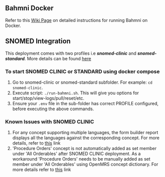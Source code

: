 ## Bahmni Docker

Refer to this [Wiki Page](https://bahmni.atlassian.net/wiki/spaces/BAH/pages/299630726/Running+Bahmni+on+Docker) on detailed instructions for running Bahmni on Docker.

## SNOMED Integration
This deployment comes with two profiles i.e **_snomed-clinic_** and **_snomed-standard_**. More details can be found [here](https://bahmni.atlassian.net/wiki/spaces/BAH/pages/3132686337/SNOMED+FHIR+Terminology+Server+Integration+with+Bahmni)

### To start SNOMED CLINIC or STANDARD using docker compose
1. Go to snomed-clinic or snomed-standard subfolder. For example: `cd snomed-clinic`.
2. Execute script: `./run-bahmni.sh`. This will give you options for start/stop/view-logs/pull/reset/etc.
3. Ensure your `.env` file in the sub-folder has correct PROFILE configured, before executing the above commands.  

### Known Issues with SNOMED CLINIC
1. For any concept supporting multiple languages, the form builder report displays all the languages against
   the corresponding concept. For more details, refer to [this](https://bahmni.atlassian.net/jira/software/c/projects/BAH/issues/BAH-3066) link
2. 'Procedure Orders' concept is not automatically added as set member under 'All Orderables' after SNOMED CLINIC deployment.
   As a workaround 'Procedure Orders' needs to be manually added as set member under 'All Orderables' using OpenMRS concept
   dictionary. For more details refer to [this](https://bahmni.atlassian.net/browse/BS-170) link
